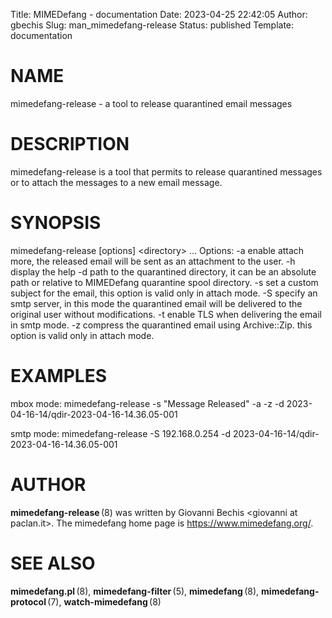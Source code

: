 Title: MIMEDefang - documentation
Date: 2023-04-25 22:42:05
Author: gbechis
Slug: man_mimedefang-release
Status: published
Template: documentation


# NAME

mimedefang-release - a tool to release quarantined email messages

# DESCRIPTION

mimedefang-release is a tool that permits to release quarantined
messages or to attach the messages to a new email message.

# SYNOPSIS

mimedefang-release [options] <directory\> ... Options: -a enable
attach more, the released email will be sent as an attachment to the
user. -h display the help -d path to the quarantined directory, it can
be an absolute path or relative to MIMEDefang quarantine spool
directory. -s set a custom subject for the email, this option is valid
only in attach mode. -S specify an smtp server, in this mode the
quarantined email will be delivered to the original user without
modifications. -t enable TLS when delivering the email in smtp mode. -z
compress the quarantined email using Archive::Zip. this option is valid
only in attach mode.

# EXAMPLES

mbox mode: mimedefang-release -s "Message Released" -a -z -d
2023-04-16-14/qdir-2023-04-16-14.36.05-001

smtp mode: mimedefang-release -S 192.168.0.254 -d
2023-04-16-14/qdir-2023-04-16-14.36.05-001

# AUTHOR

**mimedefang-release** (8) was written by Giovanni Bechis
<giovanni at paclan.it\>. The mimedefang home page is
<https://www.mimedefang.org/>.

# SEE ALSO

**mimedefang.pl** (8), **mimedefang-filter** (5), **mimedefang** (8),
**mimedefang-protocol** (7), **watch-mimedefang** (8)
